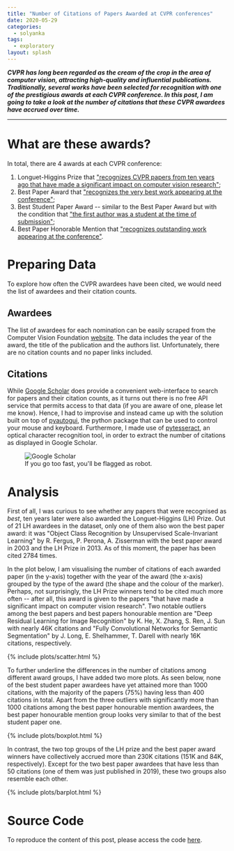 ```yaml
---
title: "Number of Citations of Papers Awarded at CVPR conferences"
date: 2020-05-29
categories:
  - solyanka
tags:
  - exploratory
layout: splash
---
```


***CVPR has long been regarded as the cream of the crop in the area of computer vision, attracting high-quality and influential publications. Traditionally, several works have been selected for recognition with one of the prestigious awards at each CVPR conference. In this post, I am going to take a look at the number of citations that these CVPR awardees have accrued over time.***

----

# What are these awards?

In total, there are 4 awards at each CVPR conference:

1. Longuet-Higgins Prize that ["recognizes CVPR papers from ten years ago that have made a significant impact on computer vision research"](https://www.thecvf.com/?page_id=413#LHP);
2. Best Paper Award that ["recognizes the very best work appearing at the conference"](https://www.thecvf.com/?page_id=413#CVPRBest);
3. Best Student Paper Award -- similar to the Best Paper Award but with the condition that ["the first author was a student at the time of submission"](https://www.thecvf.com/?page_id=413#CVPRBestStudent);
4. Best Paper Honorable Mention that ["recognizes outstanding work appearing at the conference"](https://www.thecvf.com/?page_id=413#CVPRBestHonorable).

# Preparing Data

To explore how often the CVPR awardees have been cited, we would need the list of awardees and their citation counts.

## Awardees

The list of awardees for each nomination can be easily scraped from the Computer Vision Foundation [website](https://www.thecvf.com/?page_id=413). The data includes the year of the award, the title of the publication and the authors list. Unfortunately, there are no citation counts and no paper links included.

## Citations

While [Google Scholar](https://scholar.google.com/) does provide a convenient web-interface to search for papers and their citation counts, as it turns out there is no free API service that permits access to that data (if you are aware of one, please let me know). Hence, I had to improvise and instead came up with the solution built on top of [pyautogui](https://pyautogui.readthedocs.io/en/latest/), the python package that can be used to control your mouse and keyboard. Furthermore, I made use of [pytesseract](https://github.com/madmaze/pytesseract), an optical character recognition tool, in order to extract the number of citations as displayed in Google Scholar.


<figure class="align-center" style="width: 75%">
  <img src="{{ site.url }}{{ site.baseurl }}/assets/images/scholar.gif" alt="Google Scholar">
  <figcaption>If you go too fast, you'll be flagged as robot.</figcaption>
</figure> 

# Analysis

First of all, I was curious to see whether any papers that were recognised as *best*, ten years later were also awarded the Longuet-Higgins (LH) Prize. Out of 21 LH awardees in the dataset, only one of them also won the best paper award: it was "Object Class Recognition by Unsupervised Scale-Invariant Learning" by R. Fergus, P. Perona, A. Zisserman with the best paper award in 2003 and the LH Prize in 2013. As of this moment, the paper has been cited 2784 times.

In the plot below, I am visualising the number of citations of each awarded paper (in the y-axis) together with the year of the award (the x-axis) grouped by the type of the award (the shape and the colour of the marker). Perhaps, not surprisingly, the LH Prize winners tend to be cited much more often -- after all, this award is given to the papers "that have made a significant impact on computer vision research". Two notable outliers among the best papers and best papers honourable mention are "Deep Residual Learning for Image Recognition" by K. He, X. Zhang, S. Ren, J. Sun with nearly 46K citations and "Fully Convolutional Networks for Semantic Segmentation" by J. Long, E. Shelhammer, T. Darell with nearly 16K citations, respectively.

{% include plots/scatter.html %}

To further underline the differences in the number of citations among different award groups, I have added two more plots. As seen below, none of the best student paper awardees have yet attained more than 1000 citations, with the majority of the papers (75%) having less than 400 citations in total. Apart from the three outliers with significantly more than 1000 citations among the best paper honourable mention awardees, the best paper honourable mention group looks very similar to that of the best student paper one.

{% include plots/boxplot.html %}

In contrast, the two top groups of the LH prize and the best paper award winners have collectively accrued more than 230K citations (151K and 84K, respectively). Except for the two best paper awardees that have less than 50 citations (one of them was just published in 2019), these two groups also resemble each other.

{% include plots/barplot.html %}

# Source Code

To reproduce the content of this post, please access the code [here](https://github.com/DrSleep/solyanka/tree/master/best_paper_awards).
